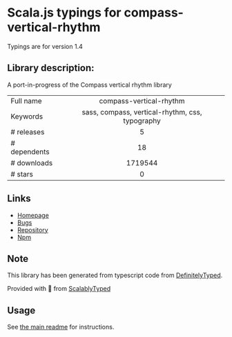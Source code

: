 
# Scala.js typings for compass-vertical-rhythm

Typings are for version 1.4

## Library description:
A port-in-progress of the Compass vertical rhythm library

|                    |                 |
| ------------------ | :-------------: |
| Full name          | compass-vertical-rhythm |
| Keywords           | sass, compass, vertical-rhythm, css, typography |
| # releases         | 5 |
| # dependents       | 18 |
| # downloads        | 1719544 |
| # stars            | 0 |

## Links
- [Homepage](https://github.com/KyleAMathews/vertical-rhythm)
- [Bugs](https://github.com/KyleAMathews/vertical-rhythm/issues)
- [Repository](https://github.com/KyleAMathews/vertical-rhythm)
- [Npm](https://www.npmjs.com/package/compass-vertical-rhythm)
    


## Note
This library has been generated from typescript code from [DefinitelyTyped](https://definitelytyped.org).

Provided with :purple_heart: from [ScalablyTyped](https://github.com/oyvindberg/ScalablyTyped)

## Usage
See [the main readme](../../readme.md) for instructions.


